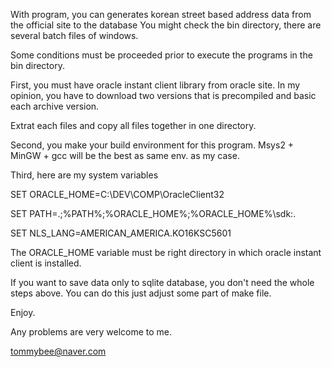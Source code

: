 With program, you can generates korean street based address data from the official site to the database
You might check the bin directory, there are several batch files of windows.

Some conditions must be proceeded prior to execute the programs in the bin directory.

First, you must have oracle instant client library from oracle site.
In my opinion, you have to download two versions that is precompiled and basic each archive version.

Extrat each files and copy all files together in one directory.

Second, you make your build environment for this program.
Msys2 + MinGW + gcc will be the best as same env. as my case.

Third, here are my system variables

SET ORACLE_HOME=C:\DEV\COMP\OracleClient32

SET PATH=.;%PATH%;%ORACLE_HOME%;%ORACLE_HOME%\sdk:.

SET NLS_LANG=AMERICAN_AMERICA.KO16KSC5601

The ORACLE_HOME variable must be right directory in which oracle instant client is installed.

If you want to save data only to sqlite database, you don't need the whole steps above.
You can do this just adjust some part of make file.

Enjoy.

Any problems are very welcome to me.

tommybee@naver.com

